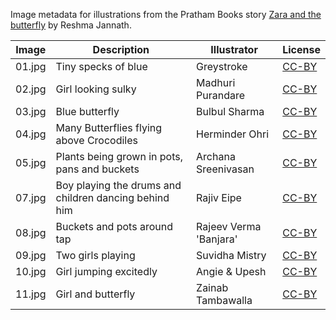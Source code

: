 Image metadata for illustrations from the Pratham Books story [Zara and the butterfly](https://storyweaver.org.in/stories/5446-zara-and-the-butterfly) by Reshma Jannath.

Image | Description | Illustrator | License
----- | ----------- | ----------- | -------
01.jpg | Tiny specks of blue  | Greystroke | [CC-BY](https://creativecommons.org/licenses/by/4.0/)
02.jpg | Girl looking sulky | Madhuri Purandare | [CC-BY](https://creativecommons.org/licenses/by/4.0/)
03.jpg | Blue butterfly | Bulbul Sharma | [CC-BY](https://creativecommons.org/licenses/by/4.0/)
04.jpg | Many Butterflies flying above Crocodiles | Herminder Ohri | [CC-BY](https://creativecommons.org/licenses/by/4.0/)
05.jpg | Plants being grown in pots, pans and buckets | Archana Sreenivasan | [CC-BY](https://creativecommons.org/licenses/by/4.0/)
07.jpg | Boy playing the drums and children dancing behind him | Rajiv Eipe | [CC-BY](https://creativecommons.org/licenses/by/4.0/)
08.jpg | Buckets and pots around tap | Rajeev Verma 'Banjara' | [CC-BY](https://creativecommons.org/licenses/by/4.0/)
09.jpg | Two girls playing |  Suvidha Mistry | [CC-BY](https://creativecommons.org/licenses/by/4.0/)
10.jpg | Girl jumping excitedly | Angie & Upesh | [CC-BY](https://creativecommons.org/licenses/by/4.0/)
11.jpg | Girl and butterfly | Zainab Tambawalla | [CC-BY](https://creativecommons.org/licenses/by/4.0/)